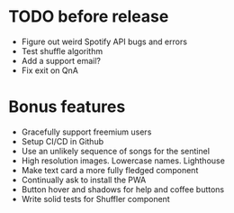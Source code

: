 # TODO before release
- Figure out weird Spotify API bugs and errors
- Test shuffle algorithm
- Add a support email?
- Fix exit on QnA

# Bonus features
- Gracefully support freemium users
- Setup CI/CD in Github
- Use an unlikely sequence of songs for the sentinel
- High resolution images. Lowercase names. Lighthouse
- Make text card a more fully fledged component
- Continually ask to install the PWA
- Button hover and shadows for help and coffee buttons
- Write solid tests for Shuffler component